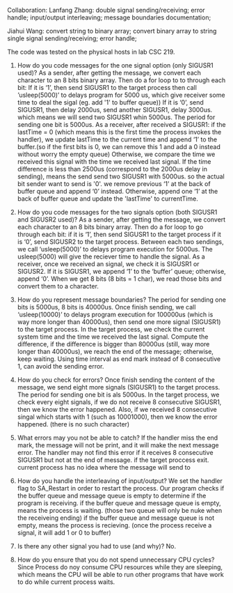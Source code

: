 Collaboration:
Lanfang Zhang: 	double signal sending/receiving; 
		error handle;
		input/output interleaving; 
		message boundaries
		documentation;

Jiahui Wang: 	convert string to binary array; 
		convert binary array to string 
                single signal sending/receiving; 
                error handle;
		

The code was tested on the physical hosts in lab CSC 219.

1. How do you code messages for the one signal option (only SIGUSR1 used)?
	As a sender, after getting the message, we convert each character to an 8 bits binary array. 
	Then do a for loop to to through each bit:
		If it is ‘1’, then send SIGUSR1 to the target process then call ’usleep(5000)’ to delays program for 5000 us, which give receiver some time to deal the sigal (eg. add '1' to buffer queue))
		If it is ‘0’, send SIGUSR1, then delay 2000us, send another SIGUSR1, delay 3000us. which means we will send two SIGUSR1 whin 5000us. 
		The period for sending one bit is 5000us.
	As a receiver, after received a SIGUSR1:
		if the lastTime = 0 (which means this is the first time the process invokes the handler), we update lastTime to the current time and append ‘1’ to the buffer.(so if the first bits is 0, we can remove this 1 and add a 0 instead without worry the empty queue)
		Otherwise, we compare the time we received this signal with the time we received last signal. If the time difference is less than 2500us (correspond to the 2000us delay in sending), means the send send two SIGUSR1 with 5000us. so the actual bit sender want to send is '0'. we remove previous ‘1’ at the back of buffer queue and append ‘0’ instead. Otherwise, append one ‘1’ at the back of buffer queue and update the 'lastTime' to currentTime.
		

2. How do you code messages for the two signals option (both SIGUSR1 and SIGUSR2 used)?
	As a sender, after getting the message, we convert each character to an 8 bits binary array. 
	Then do a for loop to go through each bit: 
		if it is ‘1’, then send SIGUSR1 to the target process
		if it is ‘0’, send SIGUSR2 to the target process. 
		Between each two sendings, we call ‘usleep(5000)’ to delays program execution for 5000us. The usleep(5000) will give the reciever time to handle the signal.
	As a receiver, once we received an signal, we check it is SIGUSR1 or SIGUSR2. 
		If it is SIGUSR1, we append ‘1’ to the ‘buffer’ queue; 
		otherwise, append ‘0’. 
		When we get 8 bits (8 bits = 1 char), we read those bits and convert them to a character.

3. How do you represent message boundaries?
	The period for sending one bits is 5000us, 8 bits is 40000us. Once finish sending, we call ‘usleep(10000)’  to delays program execution for 100000us (which is way more longer than 40000us), then send one more signal (SIGUSR1) to the target process. 
	In the target process, we check the current system time and the time we received the last signal. Compute the difference, if the difference is bigger than 80000us (still, way more longer than 40000us), we reach the end of the message; otherwise, keep waiting.
	Using time interval as end mark instead of 8 consecutive 1, can avoid the sending error. 

4. How do you check for errors?
	Once finish sending the content of the message, we send eight more signals (SIGUSR1) to the target process. The period for sending one bit is als 5000us.
	In the target process, we check every eight signals, if we do not receive 8 consecutive SIGUSR1, then we know the error happened.
	Also, if we received 8 consecutive singal which starts with 1 (such as 10001000), then we know the error happened. (there is no such character) 

5. What errors may you not be able to catch?
	If the handler miss the end mark, the message will not be print, and it will make the next message error.
	The handler may not find this error if it receives 8 consecutive SIGUSR1 but not at the end of message.
	if the target proccess exit. current process has no idea where the message will send to 

6. How do you handle the interleaving of input/output?
	We set the handler flag to SA_Restart in order to restart the process. 
	Our program checks if the buffer queue and message queue is empty to determine if the program is receiving. 
	if the buffer queue and message queue is empty, means the process is waiting. (those two queue will only be nuke when the receiveing ending)
	if the buffer queue and message queue is not empty, means the process is recieving. (once the process receive a signal, it will add 1 or 0 to buffer)


7. Is there any other signal you had to use (and why)?
	No.

8. How do you ensure that you do not spend unnecessary CPU cycles?
	Since Process do noy consume CPU resources while they are sleeping, which means the CPU will be able to run other programs that have work to do while current process waits.
	


